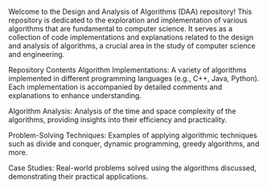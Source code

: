 Welcome to the Design and Analysis of Algorithms (DAA) repository! This repository is dedicated to the exploration and implementation of various algorithms that are fundamental to computer science. It serves as a collection of code implementations and explanations related to the design and analysis of algorithms, a crucial area in the study of computer science and engineering.

Repository Contents Algorithm Implementations: A variety of algorithms implemented in different programming languages (e.g., C++, Java, Python). Each implementation is accompanied by detailed comments and explanations to enhance understanding.

Algorithm Analysis: Analysis of the time and space complexity of the algorithms, providing insights into their efficiency and practicality.

Problem-Solving Techniques: Examples of applying algorithmic techniques such as divide and conquer, dynamic programming, greedy algorithms, and more.

Case Studies: Real-world problems solved using the algorithms discussed, demonstrating their practical applications.
